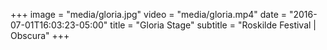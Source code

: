 +++
image = "media/gloria.jpg"
video = "media/gloria.mp4"
date = "2016-07-01T16:03:23-05:00"
title = "Gloria Stage"
subtitle = "Roskilde Festival | Obscura"
+++

